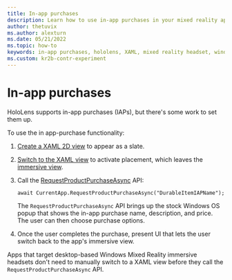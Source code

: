 ```yaml
---
title: In-app purchases
description: Learn how to use in-app purchases in your mixed reality apps with a 2D XAML view and stock Windows OS popup.
author: thetuvix
ms.author: alexturn
ms.date: 05/21/2022
ms.topic: how-to
keywords: in-app purchases, hololens, XAML, mixed reality headset, windows mixed reality headset, virtual reality headset
ms.custom: kr2b-contr-experiment
---
```


# In-app purchases

HoloLens supports in-app purchases (IAPs), but there's some work to set them up.

To use the in app-purchase functionality:

1. [Create a XAML 2D view](../design/app-views.md) to appear as a slate.
1. [Switch to the XAML view](../design/app-views#switching-from-the-immersive-view-back-to-a-keyboard-xaml-view) to activate placement, which leaves the [immersive view](../design/app-views.md#immersive-views).
1. Call the [RequestProductPurchaseAsync](/uwp/api/windows.applicationmodel.store.currentapp.requestproductpurchaseasync#windows-applicationmodel-store-currentapp-requestproductpurchaseasync(system-string)) API:

   `await CurrentApp.RequestProductPurchaseAsync("DurableItemIAPName");`

   The `RequestProductPurchaseAsync` API brings up the stock Windows OS popup that shows the in-app purchase name, description, and price. The user can then choose purchase options.

1. Once the user completes the purchase, present UI that lets the user switch back to the app's immersive view.

Apps that target desktop-based Windows Mixed Reality immersive headsets don't need to manually switch to a XAML view before they call the `RequestProductPurchaseAsync` API.
